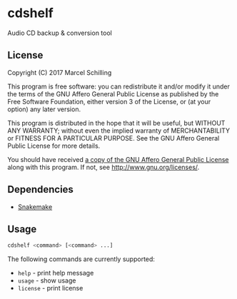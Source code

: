 # cdshelf

Audio CD backup & conversion tool


## License

Copyright (C) 2017
Marcel Schilling

This program is free software: you can redistribute it and/or modify
it under the terms of the GNU Affero General Public License as
published by the Free Software Foundation, either version 3 of the
License, or (at your option) any later version.

This program is distributed in the hope that it will be useful,
but WITHOUT ANY WARRANTY; without even the implied warranty of
MERCHANTABILITY or FITNESS FOR A PARTICULAR PURPOSE.
See the GNU Affero General Public License for more details.

You should have received [a copy of the GNU Affero General Public
License](LICENSE) along with this program.
If not, see <http://www.gnu.org/licenses/>.


## Dependencies

 * [Snakemake](https://snakemake.readthedocs.io)


## Usage

```sh
cdshelf <command> [<command> ...]
```

The following commands are currently supported:

 * `help` - print help message
 * `usage` - show usage
 * `license` - print license
